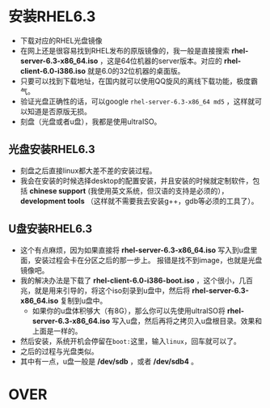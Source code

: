 # 安装RHEL6.3

  * 下载对应的RHEL光盘镜像 
  * 在网上还是很容易找到RHEL发布的原版镜像的，我一般是直接搜索 **rhel-server-6.3-x86_64.iso** ，这是64位机器的server版本。对应的 **rhel-client-6.0-i386.iso** 就是6.0的32位机器的桌面版。 
  * 只要可以找到下载地址，在国内就可以使用QQ旋风的离线下载功能，极度霸气。 
  * 验证光盘正确性的话，可以google `rhel-server-6.3-x86_64 md5` ，这样就可以知道是否原版无损。 
  * 刻盘（光盘或者u盘），我都是使用ultraISO。 

## 光盘安装RHEL6.3

  * 刻盘之后直接linux都大差不差的安装过程。 
  * 我会在安装的时候选择desktop的配置安装，并且安装的时候就定制软件，包括 **chinese support** (我使用英文系统，但汉语的支持是必须的）， **development tools** （这样就不需要我去安装g++，gdb等必须的工具了）。 

## U盘安装RHEL6.3

  * 这个有点麻烦，因为如果直接将 **rhel-server-6.3-x86_64.iso** 写入到u盘里面，安装过程会卡在分区之后的那一步上。 报错是找不到image，也就是光盘镜像吧。 
  * 我的解决办法是下载了 **rhel-client-6.0-i386-boot.iso** ，这个很小，几百兆，就是用来引导的，将这个iso刻录到u盘中，然后将 **rhel-server-6.3-x86_64.iso** 复制到u盘中。 
    * 如果你的u盘体积够大（有8G），那么你可以先使用ultraISO将 **rhel-server-6.3-x86_64.iso** 写入u盘，然后再将之拷贝入u盘根目录。效果和上面是一样的。 
  * 然后安装，系统开机会停留在`boot:`这里，输入`linux`，回车就可以了。 
  * 之后的过程与光盘类似。 
  * 其中有一点，u盘一般是 **/dev/sdb** ，或者 **/dev/sdb4** 。 

# OVER

